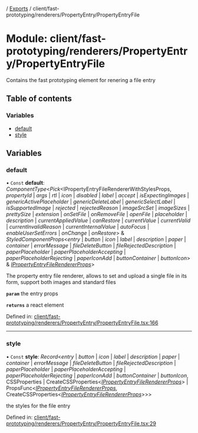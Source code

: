 [](../README.md) / [Exports](../modules.md) / client/fast-prototyping/renderers/PropertyEntry/PropertyEntryFile

# Module: client/fast-prototyping/renderers/PropertyEntry/PropertyEntryFile

Contains the fast prototyping element for renering a file entry

## Table of contents

### Variables

- [default](client_fast_prototyping_renderers_propertyentry_propertyentryfile.md#default)
- [style](client_fast_prototyping_renderers_propertyentry_propertyentryfile.md#style)

## Variables

### default

• `Const` **default**: *ComponentType*<*Pick*<IPropertyEntryFileRendererWithStylesProps, *propertyId* \| *args* \| *rtl* \| *icon* \| *disabled* \| *label* \| *accept* \| *isExpectingImages* \| *genericActivePlaceholder* \| *genericDeleteLabel* \| *genericSelectLabel* \| *isSupportedImage* \| *rejected* \| *rejectedReason* \| *imageSrcSet* \| *imageSizes* \| *prettySize* \| *extension* \| *onSetFile* \| *onRemoveFile* \| *openFile* \| *placeholder* \| *description* \| *currentAppliedValue* \| *canRestore* \| *currentValue* \| *currentValid* \| *currentInvalidReason* \| *currentInternalValue* \| *autoFocus* \| *enableUserSetErrors* \| *onChange* \| *onRestore*\> & *StyledComponentProps*<*entry* \| *button* \| *icon* \| *label* \| *description* \| *paper* \| *container* \| *errorMessage* \| *fileDeleteButton* \| *fileRejectedDescription* \| *paperPlaceholder* \| *paperPlaceholderAccepting* \| *paperPlaceholderRejecting* \| *paperIconAdd* \| *buttonContainer* \| *buttonIcon*\> & [*IPropertyEntryFileRendererProps*](../interfaces/client_internal_components_propertyentry_propertyentryfile.ipropertyentryfilerendererprops.md)\>

The property entry file renderer, allows to set and upload a single file in its
form, support both images and standard files

**`param`** the entry props

**`returns`** a react element

Defined in: [client/fast-prototyping/renderers/PropertyEntry/PropertyEntryFile.tsx:166](https://github.com/onzag/itemize/blob/11a98dec/client/fast-prototyping/renderers/PropertyEntry/PropertyEntryFile.tsx#L166)

___

### style

• `Const` **style**: *Record*<*entry* \| *button* \| *icon* \| *label* \| *description* \| *paper* \| *container* \| *errorMessage* \| *fileDeleteButton* \| *fileRejectedDescription* \| *paperPlaceholder* \| *paperPlaceholderAccepting* \| *paperPlaceholderRejecting* \| *paperIconAdd* \| *buttonContainer* \| *buttonIcon*, CSSProperties \| CreateCSSProperties<[*IPropertyEntryFileRendererProps*](../interfaces/client_internal_components_propertyentry_propertyentryfile.ipropertyentryfilerendererprops.md)\> \| PropsFunc<[*IPropertyEntryFileRendererProps*](../interfaces/client_internal_components_propertyentry_propertyentryfile.ipropertyentryfilerendererprops.md), CreateCSSProperties<[*IPropertyEntryFileRendererProps*](../interfaces/client_internal_components_propertyentry_propertyentryfile.ipropertyentryfilerendererprops.md)\>\>\>

the styles for the file entry

Defined in: [client/fast-prototyping/renderers/PropertyEntry/PropertyEntryFile.tsx:29](https://github.com/onzag/itemize/blob/11a98dec/client/fast-prototyping/renderers/PropertyEntry/PropertyEntryFile.tsx#L29)
